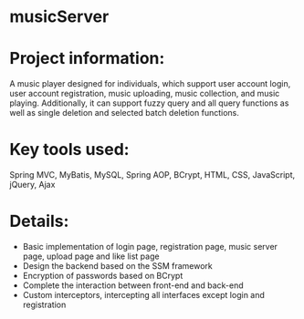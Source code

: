 # musicServer

# Project information: 
A music player designed for individuals, which support user account login, user account registration, music uploading, music collection, and music playing. Additionally, it can support fuzzy query and all query functions as well as single deletion and selected batch deletion functions.

# Key tools used:  
Spring MVC, MyBatis, MySQL, Spring AOP, BCrypt, HTML, CSS, JavaScript, jQuery, Ajax

# Details: 
-	Basic implementation of login page, registration page, music server page, upload page and like list page
-	Design the backend based on the SSM framework
-	Encryption of passwords based on BCrypt
-	Complete the interaction between front-end and back-end
-	Custom interceptors, intercepting all interfaces except login and registration
